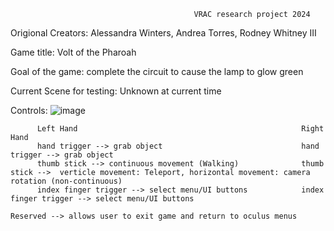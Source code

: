                                              VRAC research project 2024

Origional Creators:           Alessandra Winters, Andrea Torres, Rodney Whitney III

Game title:                   Volt of the Pharoah

Goal of the game:             complete the circuit to cause the lamp to glow green

Current Scene for testing:    Unknown at current time

Controls: 
![image](https://github.com/user-attachments/assets/57ec3ea9-1ece-4e1e-8012-a02ab8b51196)

          Left Hand                                                  Right Hand
          hand trigger --> grab object                               hand trigger --> grab object
          thumb stick --> continuous movement (Walking)              thumb stick -->  verticle movement: Teleport, horizontal movement: camera rotation (non-continuous)
          index finger trigger --> select menu/UI buttons            index finger trigger --> select menu/UI buttons
                                                                     Reserved --> allows user to exit game and return to oculus menus
